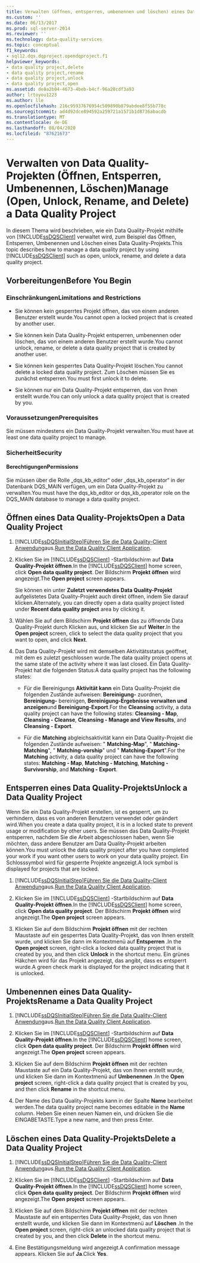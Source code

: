 ```yaml
---
title: Verwalten (öffnen, entsperren, umbenennen und löschen) eines Data Quality-Projekts | Microsoft-Dokumentation
ms.custom: ''
ms.date: 06/13/2017
ms.prod: sql-server-2014
ms.reviewer: ''
ms.technology: data-quality-services
ms.topic: conceptual
f1_keywords:
- sql12.dqs.dqproject.opendqproject.f1
helpviewer_keywords:
- data quality project,delete
- data quality project,rename
- data quality project,unlock
- data quality project,open
ms.assetid: de8a2b04-4673-4beb-b4cf-96a28cdf3a93
author: lrtoyou1223
ms.author: lle
ms.openlocfilehash: 216c95937676954c509890b879abdee8f55b778c
ms.sourcegitcommit: ad4d92dce894592a259721a1571b1d8736abacdb
ms.translationtype: MT
ms.contentlocale: de-DE
ms.lasthandoff: 08/04/2020
ms.locfileid: "87621673"
---
```

# <a name="manage-open-unlock-rename-and-delete-a-data-quality-project"></a><span data-ttu-id="59cdf-102">Verwalten von Data Quality-Projekten (Öffnen, Entsperren, Umbenennen, Löschen)</span><span class="sxs-lookup"><span data-stu-id="59cdf-102">Manage (Open, Unlock, Rename, and Delete) a Data Quality Project</span></span>
  <span data-ttu-id="59cdf-103">In diesem Thema wird beschrieben, wie ein Data Quality-Projekt mithilfe von [!INCLUDE[ssDQSClient](../includes/ssdqsclient-md.md)] verwaltet wird, zum Beispiel das Öffnen, Entsperren, Umbenennen und Löschen eines Data Quality-Projekts.</span><span class="sxs-lookup"><span data-stu-id="59cdf-103">This topic describes how to manage a data quality project by using [!INCLUDE[ssDQSClient](../includes/ssdqsclient-md.md)] such as open, unlock, rename, and delete a data quality project.</span></span>  
  
##  <a name="before-you-begin"></a><a name="BeforeYouBegin"></a> <span data-ttu-id="59cdf-104">Vorbereitungen</span><span class="sxs-lookup"><span data-stu-id="59cdf-104">Before You Begin</span></span>  
  
###  <a name="limitations-and-restrictions"></a><a name="LimitationsRestrictions"></a> <span data-ttu-id="59cdf-105">Einschränkungen</span><span class="sxs-lookup"><span data-stu-id="59cdf-105">Limitations and Restrictions</span></span>  
  
-   <span data-ttu-id="59cdf-106">Sie können kein gesperrtes Projekt öffnen, das von einem anderen Benutzer erstellt wurde.</span><span class="sxs-lookup"><span data-stu-id="59cdf-106">You cannot open a locked project that is created by another user.</span></span>  
  
-   <span data-ttu-id="59cdf-107">Sie können kein Data Quality-Projekt entsperren, umbenennen oder löschen, das von einem anderen Benutzer erstellt wurde.</span><span class="sxs-lookup"><span data-stu-id="59cdf-107">You cannot unlock, rename, or delete a data quality project that is created by another user.</span></span>  
  
-   <span data-ttu-id="59cdf-108">Sie können kein gesperrtes Data Quality-Projekt löschen.</span><span class="sxs-lookup"><span data-stu-id="59cdf-108">You cannot delete a locked data quality project.</span></span> <span data-ttu-id="59cdf-109">Zum Löschen müssen Sie es zunächst entsperren.</span><span class="sxs-lookup"><span data-stu-id="59cdf-109">You must first unlock it to delete.</span></span>  
  
-   <span data-ttu-id="59cdf-110">Sie können nur ein Data Quality-Projekt entsperren, das von Ihnen erstellt wurde.</span><span class="sxs-lookup"><span data-stu-id="59cdf-110">You can only unlock a data quality project that is created by you.</span></span>  
  
###  <a name="prerequisites"></a><a name="Prerequisites"></a> <span data-ttu-id="59cdf-111">Voraussetzungen</span><span class="sxs-lookup"><span data-stu-id="59cdf-111">Prerequisites</span></span>  
 <span data-ttu-id="59cdf-112">Sie müssen mindestens ein Data Quality-Projekt verwalten.</span><span class="sxs-lookup"><span data-stu-id="59cdf-112">You must have at least one data quality project to manage.</span></span>  
  
###  <a name="security"></a><a name="Security"></a> <span data-ttu-id="59cdf-113">Sicherheit</span><span class="sxs-lookup"><span data-stu-id="59cdf-113">Security</span></span>  
  
####  <a name="permissions"></a><a name="Permissions"></a> <span data-ttu-id="59cdf-114">Berechtigungen</span><span class="sxs-lookup"><span data-stu-id="59cdf-114">Permissions</span></span>  
 <span data-ttu-id="59cdf-115">Sie müssen über die Rolle „dqs_kb_editor“ oder „dqs_kb_operator“ in der Datenbank DQS_MAIN verfügen, um ein Data Quality-Projekt zu verwalten.</span><span class="sxs-lookup"><span data-stu-id="59cdf-115">You must have the dqs_kb_editor or dqs_kb_operator role on the DQS_MAIN database to manage a data quality project.</span></span>  
  
##  <a name="open-a-data-quality-project"></a><a name="Open"></a> <span data-ttu-id="59cdf-116">Öffnen eines Data Quality-Projekts</span><span class="sxs-lookup"><span data-stu-id="59cdf-116">Open a Data Quality Project</span></span>  
  
1.  [!INCLUDE[ssDQSInitialStep](../includes/ssdqsinitialstep-md.md)]<span data-ttu-id="59cdf-117">[Führen Sie die Data Quality-Client Anwendung](../../2014/data-quality-services/run-the-data-quality-client-application.md)aus.</span><span class="sxs-lookup"><span data-stu-id="59cdf-117">[Run the Data Quality Client Application](../../2014/data-quality-services/run-the-data-quality-client-application.md).</span></span>  
  
2.  <span data-ttu-id="59cdf-118">Klicken Sie im [!INCLUDE[ssDQSClient](../includes/ssdqsclient-md.md)] -Startbildschirm auf **Data Quality-Projekt öffnen**.</span><span class="sxs-lookup"><span data-stu-id="59cdf-118">In the [!INCLUDE[ssDQSClient](../includes/ssdqsclient-md.md)] home screen, click **Open data quality project**.</span></span> <span data-ttu-id="59cdf-119">Der Bildschirm **Projekt öffnen** wird angezeigt.</span><span class="sxs-lookup"><span data-stu-id="59cdf-119">The **Open project** screen appears.</span></span>  
  
     <span data-ttu-id="59cdf-120">Sie können ein unter **Zuletzt verwendetes Data Quality-Projekt** aufgelistetes Data Quality-Projekt auch direkt öffnen, indem Sie darauf klicken.</span><span class="sxs-lookup"><span data-stu-id="59cdf-120">Alternately, you can directly open a data quality project listed under **Recent data quality project** area by clicking it.</span></span>  
  
3.  <span data-ttu-id="59cdf-121">Wählen Sie auf dem Bildschirm **Projekt öffnen** das zu öffnende Data Quality-Projekt durch Klicken aus, und klicken Sie auf **Weiter**.</span><span class="sxs-lookup"><span data-stu-id="59cdf-121">In the **Open project** screen, click to select the data quality project that you want to open, and click **Next**.</span></span>  
  
4.  <span data-ttu-id="59cdf-122">Das Data Quality-Projekt wird mit demselben Aktivitätsstatus geöffnet, mit dem es zuletzt geschlossen wurde.</span><span class="sxs-lookup"><span data-stu-id="59cdf-122">The data quality project opens at the same state of the activity where it was last closed.</span></span> <span data-ttu-id="59cdf-123">Ein Data Quality-Projekt hat die folgenden Status:</span><span class="sxs-lookup"><span data-stu-id="59cdf-123">A data quality project has the following states:</span></span>  
  
    -   <span data-ttu-id="59cdf-124">Für die Bereinigungs **Aktivität kann** ein Data Quality-Projekt die folgenden Zustände aufweisen: **Bereinigung-** zuordnen, **Bereinigung-** bereinigen, **Bereinigung-Ergebnisse verwalten und anzeigen**und **Bereinigung-Export**.</span><span class="sxs-lookup"><span data-stu-id="59cdf-124">For the **Cleansing** activity, a data quality project can have the following states: **Cleansing - Map**, **Cleansing - Cleanse**, **Cleansing - Manage and View Results**, and **Cleansing - Export**.</span></span>  
  
    -   <span data-ttu-id="59cdf-125">Für die **Matching** abgleichsaktivität kann ein Data Quality-Projekt die folgenden Zustände aufweisen: " **Matching-Map**", " **Matching-Matching**", " **Matching-vorship**" und " **Matching-Export**".</span><span class="sxs-lookup"><span data-stu-id="59cdf-125">For the **Matching** activity, a data quality project can have the following states: **Matching - Map**, **Matching - Matching**, **Matching - Survivorship**, and **Matching - Export**.</span></span>  
  
##  <a name="unlock-a-data-quality-project"></a><a name="Unlock"></a> <span data-ttu-id="59cdf-126">Entsperren eines Data Quality-Projekts</span><span class="sxs-lookup"><span data-stu-id="59cdf-126">Unlock a Data Quality Project</span></span>  
 <span data-ttu-id="59cdf-127">Wenn Sie ein Data Quality-Projekt erstellen, ist es gesperrt, um zu verhindern, dass es von anderen Benutzern verwendet oder geändert wird.</span><span class="sxs-lookup"><span data-stu-id="59cdf-127">When you create a data quality project, it is in a locked state to prevent usage or modification by other users.</span></span> <span data-ttu-id="59cdf-128">Sie müssen das Data Quality-Projekt entsperren, nachdem Sie die Arbeit abgeschlossen haben, wenn Sie möchten, dass andere Benutzer am Data Quality-Projekt arbeiten können.</span><span class="sxs-lookup"><span data-stu-id="59cdf-128">You must unlock the data quality project after you have completed your work if you want other users to work on your data quality project.</span></span> <span data-ttu-id="59cdf-129">Ein Schlosssymbol wird für gesperrte Projekte angezeigt.</span><span class="sxs-lookup"><span data-stu-id="59cdf-129">A lock symbol is displayed for projects that are locked.</span></span>  
  
1.  [!INCLUDE[ssDQSInitialStep](../includes/ssdqsinitialstep-md.md)]<span data-ttu-id="59cdf-130">[Führen Sie die Data Quality-Client Anwendung](../../2014/data-quality-services/run-the-data-quality-client-application.md)aus.</span><span class="sxs-lookup"><span data-stu-id="59cdf-130">[Run the Data Quality Client Application](../../2014/data-quality-services/run-the-data-quality-client-application.md).</span></span>  
  
2.  <span data-ttu-id="59cdf-131">Klicken Sie im [!INCLUDE[ssDQSClient](../includes/ssdqsclient-md.md)] -Startbildschirm auf **Data Quality-Projekt öffnen**.</span><span class="sxs-lookup"><span data-stu-id="59cdf-131">In the [!INCLUDE[ssDQSClient](../includes/ssdqsclient-md.md)] home screen, click **Open data quality project**.</span></span> <span data-ttu-id="59cdf-132">Der Bildschirm **Projekt öffnen** wird angezeigt.</span><span class="sxs-lookup"><span data-stu-id="59cdf-132">The **Open project** screen appears.</span></span>  
  
3.  <span data-ttu-id="59cdf-133">Klicken Sie auf dem Bildschirm **Projekt öffnen** mit der rechten Maustaste auf ein gesperrtes Data Quality-Projekt, das von Ihnen erstellt wurde, und klicken Sie dann im Kontextmenü auf **Entsperren** .</span><span class="sxs-lookup"><span data-stu-id="59cdf-133">In the **Open project** screen, right-click a locked data quality project that is created by you, and then click **Unlock** in the shortcut menu.</span></span> <span data-ttu-id="59cdf-134">Ein grünes Häkchen wird für das Projekt angezeigt, das angibt, dass es entsperrt wurde.</span><span class="sxs-lookup"><span data-stu-id="59cdf-134">A green check mark is displayed for the project indicating that it is unlocked.</span></span>  
  
##  <a name="rename-a-data-quality-project"></a><a name="Rename"></a><span data-ttu-id="59cdf-135">Umbenennen eines Data Quality-Projekts</span><span class="sxs-lookup"><span data-stu-id="59cdf-135">Rename a Data Quality Project</span></span>  
  
1.  [!INCLUDE[ssDQSInitialStep](../includes/ssdqsinitialstep-md.md)]<span data-ttu-id="59cdf-136">[Führen Sie die Data Quality-Client Anwendung](../../2014/data-quality-services/run-the-data-quality-client-application.md)aus.</span><span class="sxs-lookup"><span data-stu-id="59cdf-136">[Run the Data Quality Client Application](../../2014/data-quality-services/run-the-data-quality-client-application.md).</span></span>  
  
2.  <span data-ttu-id="59cdf-137">Klicken Sie im [!INCLUDE[ssDQSClient](../includes/ssdqsclient-md.md)] -Startbildschirm auf **Data Quality-Projekt öffnen**.</span><span class="sxs-lookup"><span data-stu-id="59cdf-137">In the [!INCLUDE[ssDQSClient](../includes/ssdqsclient-md.md)] home screen, click **Open data quality project**.</span></span> <span data-ttu-id="59cdf-138">Der Bildschirm **Projekt öffnen** wird angezeigt.</span><span class="sxs-lookup"><span data-stu-id="59cdf-138">The **Open project** screen appears.</span></span>  
  
3.  <span data-ttu-id="59cdf-139">Klicken Sie auf dem Bildschirm **Projekt öffnen** mit der rechten Maustaste auf ein Data Quality-Projekt, das von Ihnen erstellt wurde, und klicken Sie dann im Kontextmenü auf **Umbenennen** .</span><span class="sxs-lookup"><span data-stu-id="59cdf-139">In the **Open project** screen, right-click a data quality project that is created by you, and then click **Rename** in the shortcut menu.</span></span>  
  
4.  <span data-ttu-id="59cdf-140">Der Name des Data Quality-Projekts kann in der Spalte **Name** bearbeitet werden.</span><span class="sxs-lookup"><span data-stu-id="59cdf-140">The data quality project name becomes editable in the **Name** column.</span></span> <span data-ttu-id="59cdf-141">Heben Sie einen neuen Namen ein, und drücken Sie die EINGABETASTE.</span><span class="sxs-lookup"><span data-stu-id="59cdf-141">Type a new name, and then press Enter.</span></span>  
  
##  <a name="delete-a-data-quality-project"></a><a name="Delete"></a><span data-ttu-id="59cdf-142">Löschen eines Data Quality-Projekts</span><span class="sxs-lookup"><span data-stu-id="59cdf-142">Delete a Data Quality Project</span></span>  
  
1.  [!INCLUDE[ssDQSInitialStep](../includes/ssdqsinitialstep-md.md)]<span data-ttu-id="59cdf-143">[Führen Sie die Data Quality-Client Anwendung](../../2014/data-quality-services/run-the-data-quality-client-application.md)aus.</span><span class="sxs-lookup"><span data-stu-id="59cdf-143">[Run the Data Quality Client Application](../../2014/data-quality-services/run-the-data-quality-client-application.md).</span></span>  
  
2.  <span data-ttu-id="59cdf-144">Klicken Sie im [!INCLUDE[ssDQSClient](../includes/ssdqsclient-md.md)] -Startbildschirm auf **Data Quality-Projekt öffnen**.</span><span class="sxs-lookup"><span data-stu-id="59cdf-144">In the [!INCLUDE[ssDQSClient](../includes/ssdqsclient-md.md)] home screen, click **Open data quality project**.</span></span> <span data-ttu-id="59cdf-145">Der Bildschirm **Projekt öffnen** wird angezeigt.</span><span class="sxs-lookup"><span data-stu-id="59cdf-145">The **Open project** screen appears.</span></span>  
  
3.  <span data-ttu-id="59cdf-146">Klicken Sie auf dem Bildschirm **Projekt öffnen** mit der rechten Maustaste auf ein entsperrtes Data Quality-Projekt, das von Ihnen erstellt wurde, und klicken Sie dann im Kontextmenü auf **Löschen** .</span><span class="sxs-lookup"><span data-stu-id="59cdf-146">In the **Open project** screen, right-click an unlocked data quality project that is created by you, and then click **Delete** in the shortcut menu.</span></span>  
  
4.  <span data-ttu-id="59cdf-147">Eine Bestätigungsmeldung wird angezeigt.</span><span class="sxs-lookup"><span data-stu-id="59cdf-147">A confirmation message appears.</span></span> <span data-ttu-id="59cdf-148">Klicken Sie auf **Ja**.</span><span class="sxs-lookup"><span data-stu-id="59cdf-148">Click **Yes**.</span></span>  
  
  
